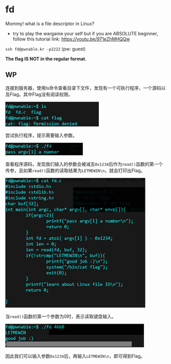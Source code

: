 # fd

Mommy! what is a file descriptor in Linux?

- try to play the wargame your self but if you are ABSOLUTE beginner, follow this tutorial link: https://youtu.be/971eZhMHQQw

`ssh fd@pwnable.kr -p2222` (pw: guest)

**The flag IS NOT in the regular format.**

## WP

连接到服务器，使用ls命令查看目录下文件，发现有一个可执行程序，一个源码以及Flag。其中Flag没有阅读权限。

![image-20210709115525417](fd.assets/image-20210709115525417.png)

尝试执行程序，提示需要输入参数。

![image-20210709115729467](fd.assets/image-20210709115729467.png)

查看程序源码，发现我们输入的参数会被减去`0x1234`后作为`read()`函数的第一个传参，且如果`read()`函数的读取结果为`LETMEWIN\n`，就会打印出Flag。

![image-20210709115649981](fd.assets/image-20210709115649981.png)

当`read()`函数的第一个参数为0时，表示读取键盘输入。

![image-20210709120118292](fd.assets/image-20210709120118292.png)

因此我们可以输入参数`0x1234`后，再输入`LETMEWIN\n`，即可得到Flag。

